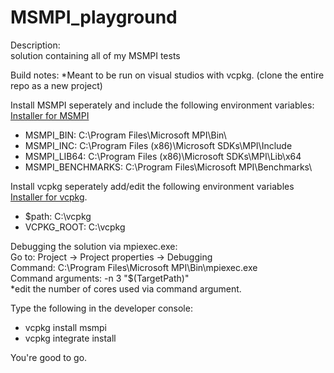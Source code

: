 # MSMPI_playground
Description:  
solution containing all of my MSMPI tests

Build notes:
*Meant to be run on visual studios with vcpkg. (clone the entire repo as a new project) 

Install MSMPI seperately and include the following environment variables: [Installer for MSMPI](https://www.microsoft.com/en-us/download/details.aspx?id=105289)  
  
- MSMPI_BIN: C:\Program Files\Microsoft MPI\Bin\
- MSMPI_INC: C:\Program Files (x86)\Microsoft SDKs\MPI\Include
- MSMPI_LIB64: C:\Program Files (x86)\Microsoft SDKs\MPI\Lib\x64
- MSMPI_BENCHMARKS: C:\Program Files\Microsoft MPI\Benchmarks\

Install vcpkg seperately add/edit the following environment variables [Installer for vcpkg](https://vcpkg.io/en/).  
- $path: C:\vcpkg  
- VCPKG_ROOT: C:\vcpkg  
  
Debugging the solution via mpiexec.exe:   
Go to: Project -> Project properties -> Debugging  
Command: C:\Program Files\Microsoft MPI\Bin\mpiexec.exe  
Command arguments: -n 3 "$(TargetPath)"  
*edit the number of cores used via command argument.    

Type the following in the developer console:  
- vcpkg install msmpi
- vcpkg integrate install

You're good to go. 












